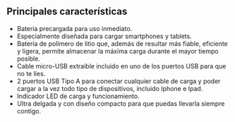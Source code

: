 ## Principales características

* Batería precargada para uso inmediato.
* Especialmente diseñada para cargar smartphones y tablets.
* Batería de polímero de litio que, además de resultar más fiable, eficiente y ligera, permite almacenar la máxima carga durante el mayor tiempo posible.
* Cable micro-USB extraible incluido en uno de los puertos USB para que no te líes.
* 2 puertos USB Tipo A para conectar cualquier cable de carga y poder cargar a la vez todo tipo de dispositivos, incluido Iphone e Ipad.
* Indicador LED de carga y funcionamiento.
* Ultra delgada y con diseño compacto para que puedas llevarla siempre contigo.

